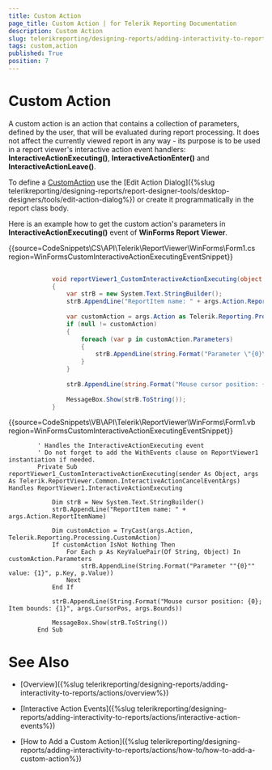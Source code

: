 ```yaml
---
title: Custom Action
page_title: Custom Action | for Telerik Reporting Documentation
description: Custom Action
slug: telerikreporting/designing-reports/adding-interactivity-to-reports/actions/custom-action
tags: custom,action
published: True
position: 7
---
```


# Custom Action



A custom action is an action that contains a collection of parameters, defined by the user, that will be evaluated during report processing.         It does not affect the currently viewed report in any way - its purpose is to be used in a report viewer's interactive action event handlers:         __InteractiveActionExecuting()__, __InteractiveActionEnter()__ and __InteractiveActionLeave()__.       

To define a [CustomAction](/reporting/api/Telerik.Reporting.CustomAction) use the [Edit Action Dialog]({%slug telerikreporting/designing-reports/report-designer-tools/desktop-designers/tools/edit-action-dialog%}) or create it programmatically in the report class body.       

Here is an example how to get the custom action's parameters in __InteractiveActionExecuting()__ event of __WinForms Report Viewer__.       

{{source=CodeSnippets\CS\API\Telerik\ReportViewer\WinForms\Form1.cs region=WinFormsCustomInteractiveActionExecutingEventSnippet}}
````C#
	
	        void reportViewer1_CustomInteractiveActionExecuting(object sender, Telerik.ReportViewer.Common.InteractiveActionCancelEventArgs args)
	        {
	            var strB = new System.Text.StringBuilder();
	            strB.AppendLine("ReportItem name: " + args.Action.ReportItemName);
	
	            var customAction = args.Action as Telerik.Reporting.Processing.CustomAction;
	            if (null != customAction)
	            {
	                foreach (var p in customAction.Parameters)
	                {
	                    strB.AppendLine(string.Format("Parameter \"{0}\" value: {1}", p.Key, p.Value));
	                }
	            }
	
	            strB.AppendLine(string.Format("Mouse cursor position: {0}; Item bounds: {1}", args.CursorPos, args.Bounds));
	
	            MessageBox.Show(strB.ToString());
	        }
````



{{source=CodeSnippets\VB\API\Telerik\ReportViewer\WinForms\Form1.vb region=WinFormsCustomInteractiveActionExecutingEventSnippet}}
````VB
	    ' Handles the InteractiveActionExecuting event
	    ' Do not forget to add the WithEvents clause on ReportViewer1 instantiation if needed.
	    Private Sub reportViewer1_CustomInteractiveActionExecuting(sender As Object, args As Telerik.ReportViewer.Common.InteractiveActionCancelEventArgs) Handles ReportViewer1.InteractiveActionExecuting
	
	        Dim strB = New System.Text.StringBuilder()
	        strB.AppendLine("ReportItem name: " + args.Action.ReportItemName)
	
	        Dim customAction = TryCast(args.Action, Telerik.Reporting.Processing.CustomAction)
	        If customAction IsNot Nothing Then
	            For Each p As KeyValuePair(Of String, Object) In customAction.Parameters
	                strB.AppendLine(String.Format("Parameter ""{0}"" value: {1}", p.Key, p.Value))
	            Next
	        End If
	
	        strB.AppendLine(String.Format("Mouse cursor position: {0}; Item bounds: {1}", args.CursorPos, args.Bounds))
	
	        MessageBox.Show(strB.ToString())
	    End Sub
````



# See Also


 * [Overview]({%slug telerikreporting/designing-reports/adding-interactivity-to-reports/actions/overview%})

 * [Interactive Action Events]({%slug telerikreporting/designing-reports/adding-interactivity-to-reports/actions/interactive-action-events%})

 * [How to Add a Custom Action]({%slug telerikreporting/designing-reports/adding-interactivity-to-reports/actions/how-to/how-to-add-a-custom-action%})

